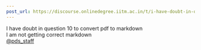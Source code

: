 ```yaml
---
post_url: https://discourse.onlinedegree.iitm.ac.in/t/i-have-doubt-in-q10/166647/1
---
```

I have doubt in question 10 to convert pdf to markdown  
I am not getting correct markdown  
[@pds\_staff](/u/pds_staff)